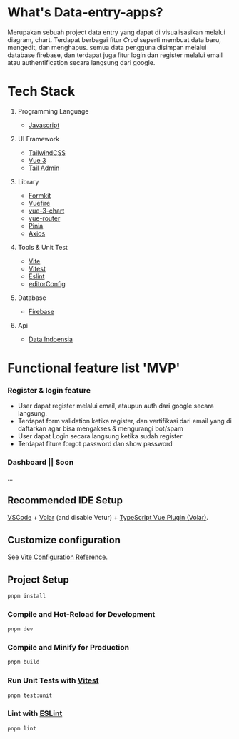 # What's Data-entry-apps?
Merupakan sebuah project data entry yang dapat di visualisasikan melalui diagram, chart. Terdapat berbagai fitur *Crud* seperti membuat data baru, mengedit, dan menghapus. semua data pengguna disimpan melalui database firebase, dan terdapat juga fitur login dan register melalui email atau authentification secara langsung dari google. 

# Tech Stack 
1) Programming Language
	- [Javascript](https://developer.mozilla.org/en-US/docs/Web/JavaScript)

2) UI Framework
	- [TailwindCSS](https://tailwindcss.com/docs/installation)
	- [Vue 3](https://vuejs.org/)
	- [Tail Admin](https://tailadmin.com/)

3) Library 
	- [Formkit](https://formkit.com/)
	- [Vuefire](https://vuefire.vuejs.org/)
	- [vue-3-chart](https://vue-chart-3.netlify.app/)
	- [vue-router](https://router.vuejs.org/)
	- [Pinia](https://pinia.vuejs.org/)
	- [Axios](https://axios-http.com/)
4) Tools & Unit Test
	- [Vite](https://vitejs.dev/)
	- [Vitest](https://vitest.dev/)
	- [Eslint](https://eslint.org/docs/latest/use/getting-started)
	- [editorConfig](https://editorconfig.org/)
5) Database
	- [Firebase](https://firebase.google.com/)
6) Api
	  - [Data Indoensia](https://www.emsifa.com/api-wilayah-indonesia/)
	
# Functional feature list 'MVP'

### Register & login feature
- User dapat register melalui email, ataupun auth dari google secara langsung. 
- Terdapat form validation ketika register, dan vertifikasi dari email yang di daftarkan agar bisa mengakses & mengurangi bot/spam
- User dapat Login secara langsung ketika sudah register
- Terdapat fiture forgot password dan show password  
### Dashboard || Soon
...

## Recommended IDE Setup

[VSCode](https://code.visualstudio.com/) + [Volar](https://marketplace.visualstudio.com/items?itemName=Vue.volar) (and disable Vetur) + [TypeScript Vue Plugin (Volar)](https://marketplace.visualstudio.com/items?itemName=Vue.vscode-typescript-vue-plugin).

## Customize configuration

See [Vite Configuration Reference](https://vitejs.dev/config/).

## Project Setup

```sh
pnpm install
```

### Compile and Hot-Reload for Development

```sh
pnpm dev
```

### Compile and Minify for Production

```sh
pnpm build
```

### Run Unit Tests with [Vitest](https://vitest.dev/)

```sh
pnpm test:unit
```

### Lint with [ESLint](https://eslint.org/)

```sh
pnpm lint
```
